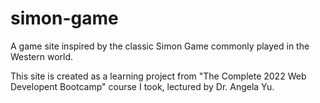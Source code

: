 # simon-game
A game site inspired by the classic Simon Game commonly played in the Western world.

This site is created as a learning project from "The Complete 2022 Web Developent Bootcamp" course I took, lectured by Dr. Angela Yu.

